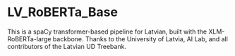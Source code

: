 # LV_RoBERTa_Base
This is a spaCy transformer-based pipeline for Latvian, built with the XLM-RoBERTa-large backbone. Thanks to the University of Latvia, AI Lab, and all contributors of the Latvian UD Treebank.
